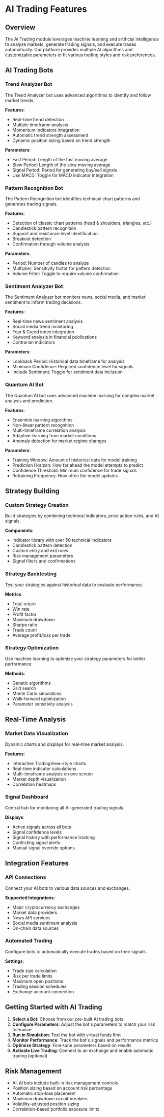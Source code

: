 
# AI Trading Features

## Overview

The AI Trading module leverages machine learning and artificial intelligence to analyze markets, generate trading signals, and execute trades automatically. Our platform provides multiple AI algorithms and customizable parameters to fit various trading styles and risk preferences.

## AI Trading Bots

### Trend Analyzer Bot

The Trend Analyzer bot uses advanced algorithms to identify and follow market trends.

**Features**:
- Real-time trend detection
- Multiple timeframe analysis
- Momentum indicators integration
- Automatic trend strength assessment
- Dynamic position sizing based on trend strength

**Parameters**:
- Fast Period: Length of the fast moving average
- Slow Period: Length of the slow moving average
- Signal Period: Period for generating buy/sell signals
- Use MACD: Toggle for MACD indicator integration

### Pattern Recognition Bot

The Pattern Recognition bot identifies technical chart patterns and generates trading signals.

**Features**:
- Detection of classic chart patterns (head & shoulders, triangles, etc.)
- Candlestick pattern recognition
- Support and resistance level identification
- Breakout detection
- Confirmation through volume analysis

**Parameters**:
- Period: Number of candles to analyze
- Multiplier: Sensitivity factor for pattern detection
- Volume Filter: Toggle to require volume confirmation

### Sentiment Analyzer Bot

The Sentiment Analyzer bot monitors news, social media, and market sentiment to inform trading decisions.

**Features**:
- Real-time news sentiment analysis
- Social media trend monitoring
- Fear & Greed index integration
- Keyword analysis in financial publications
- Contrarian indicators

**Parameters**:
- Lookback Period: Historical data timeframe for analysis
- Minimum Confidence: Required confidence level for signals
- Include Sentiment: Toggle for sentiment data inclusion

### Quantum AI Bot

The Quantum AI bot uses advanced machine learning for complex market analysis and prediction.

**Features**:
- Ensemble learning algorithms
- Non-linear pattern recognition
- Multi-timeframe correlation analysis
- Adaptive learning from market conditions
- Anomaly detection for market regime changes

**Parameters**:
- Training Window: Amount of historical data for model training
- Prediction Horizon: How far ahead the model attempts to predict
- Confidence Threshold: Minimum confidence for trade signals
- Retraining Frequency: How often the model updates

## Strategy Building

### Custom Strategy Creation

Build strategies by combining technical indicators, price action rules, and AI signals.

**Components**:
- Indicator library with over 50 technical indicators
- Candlestick pattern detection
- Custom entry and exit rules
- Risk management parameters
- Signal filters and confirmations

### Strategy Backtesting

Test your strategies against historical data to evaluate performance.

**Metrics**:
- Total return
- Win rate
- Profit factor
- Maximum drawdown
- Sharpe ratio
- Trade count
- Average profit/loss per trade

### Strategy Optimization

Use machine learning to optimize your strategy parameters for better performance.

**Methods**:
- Genetic algorithms
- Grid search
- Monte Carlo simulations
- Walk-forward optimization
- Parameter sensitivity analysis

## Real-Time Analysis

### Market Data Visualization

Dynamic charts and displays for real-time market analysis.

**Features**:
- Interactive TradingView-style charts
- Real-time indicator calculations
- Multi-timeframe analysis on one screen
- Market depth visualization
- Correlation heatmaps

### Signal Dashboard

Central hub for monitoring all AI-generated trading signals.

**Displays**:
- Active signals across all bots
- Signal confidence levels
- Signal history with performance tracking
- Conflicting signal alerts
- Manual signal override options

## Integration Features

### API Connections

Connect your AI bots to various data sources and exchanges.

**Supported Integrations**:
- Major cryptocurrency exchanges
- Market data providers
- News API services
- Social media sentiment analysis
- On-chain data sources

### Automated Trading

Configure bots to automatically execute trades based on their signals.

**Settings**:
- Trade size calculation
- Risk per trade limits
- Maximum open positions
- Trading session schedules
- Exchange account connection

## Getting Started with AI Trading

1. **Select a Bot**: Choose from our pre-built AI trading bots
2. **Configure Parameters**: Adjust the bot's parameters to match your risk tolerance
3. **Run in Simulation**: Test the bot with virtual funds first
4. **Monitor Performance**: Track the bot's signals and performance metrics
5. **Optimize Strategy**: Fine-tune parameters based on results
6. **Activate Live Trading**: Connect to an exchange and enable automatic trading (optional)

## Risk Management

- All AI bots include built-in risk management controls
- Position sizing based on account risk percentage
- Automatic stop-loss placement
- Maximum drawdown circuit breakers
- Volatility-adjusted position sizing
- Correlation-based portfolio exposure limits

